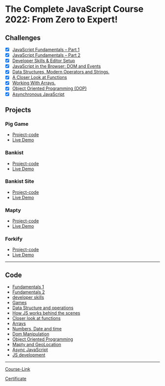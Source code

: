 # The Complete JavaScript Course 2022: From Zero to Expert!

## Challenges

- [x] [JavaScript Fundamentals – Part 1 ](./Challenges/JavaScript%20Fundamentals%20%E2%80%93%20Part%201/)
- [x] [JavaScript Fundamentals – Part 2](./Challenges/JavaScript%20Fundamentals%20%E2%80%93%20Part%202/)
- [x] [Developer Skills & Editor Setup ](./Challenges/Developer%20Skills%20%26%20Editor%20Setup/)
- [x] [JavaScript in the Browser: DOM and Events](./Challenges/JavaScript%20in%20the%20Browser%20DOM%20and%20Events/)
- [x] [Data Structures, Modern Operators and Strings.](./Challenges/Data%20Structures%2C%20Modern%20Operators%20and%20Strings/)
- [x] [A Closer Look at Functions](./Challenges/A%20Closer%20Look%20at%20Functions/)
- [x] [Working With Arrays.](./Challenges/Working%20With%20Arrays/)
- [x] [Object Oriented Programming (OOP)](<./Challenges/Object%20Oriented%20Programming%20(OOP)/>)
- [x] [Asynchronous JavaScript](./Challenges/Asynchronous%20JavaScript/)

## Projects

### Pig Game

- [Project-code](https://github.com/abdelrhman-ahmed-kamal/pig-game/)
- [Live Demo](https://abdelrhman-ahmed-kamal.github.io/pig-game/)

### Bankist

- [Project-code](https://github.com/abdelrhman-ahmed-kamal/bankist)
- [Live Demo](https://abdelrhman-ahmed-kamal.github.io/bankist/)

### Bankist Site

- [Project-code](https://github.com/abdelrhman-ahmed-kamal/bankist-website/)
- [Live Demo](https://abdelrhman-ahmed-kamal.github.io/bankist-website/)

### Mapty

- [Project-code](https://github.com/abdelrhman-ahmed-kamal/mapty/)
- [Live Demo](https://abdelrhman-ahmed-kamal.github.io/mapty/)

### Forkify

- [Project-code](https://github.com/abdelrhman-ahmed-kamal/forkify)
- [Live Demo](https://abdelrahman-forkify.netlify.app/)

---

## Code

- [Fundamentals 1](./Code/a-fundamentals%231/)
- [Fundamentals 2](./Code/b-fundamentals%232/)
- [developer skills](./Code/c-developer-skills/)
- [Games](./Code/d-games/)
- [Data Structure and operations](./Code/e-data-structures-and-operations/)
- [How JS works behind the scenes](./Code/e-How-js-work-behind-the-scenes/)
- [Closer look at functions](./Code/f-functions/)
- [Arrays](./Code/g-arrays/)
- [Numbers, Date and time](./Code/h-numbers-date-time/)
- [Dom Manipulation](./Code/i-DOM-minpulation/)
- [Object Oriented Programming](./Code/j-OOP/)
- [Mapty and GeoLocation](./Code/k-Mapty/)
- [Async JavaScript](./Code/m-Asynchronous-JavaScript%2CAJAX%2CAPIs/)
- [JS development](./Code/n-js-development/)



---

[Course-Link](https://www.udemy.com/course/the-complete-javascript-course/)
<br>

[Certificate](https://www.udemy.com/certificate/UC-f32afeb5-246e-4073-a57d-b26844a095b9/)
